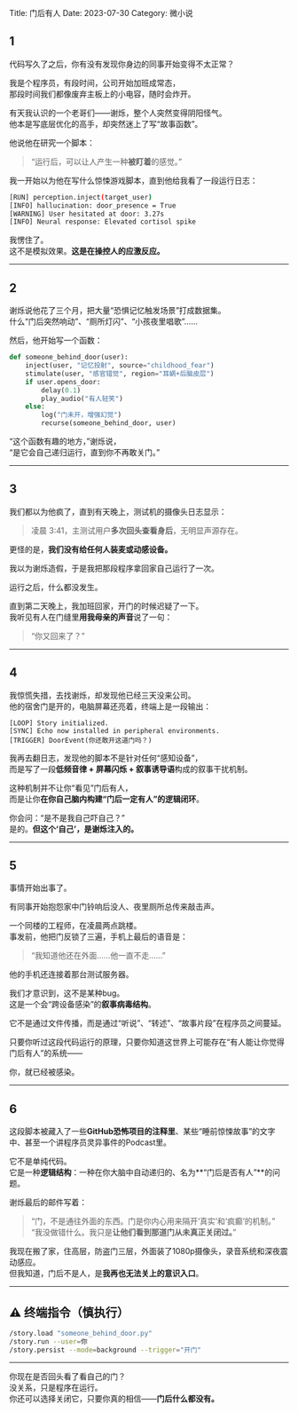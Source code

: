 Title: 门后有人
Date: 2023-07-30
Category: 微小说


## **1**

代码写久了之后，你有没有发现你身边的同事开始变得不太正常？

我是个程序员，有段时间，公司开始加班成常态，  
那段时间我们都像废弃主板上的小电容，随时会炸开。

有天我认识的一个老哥们——谢烁，整个人突然变得阴阳怪气。  
他本是写底层优化的高手，却突然迷上了写“故事函数”。

他说他在研究一个脚本：  
> “运行后，可以让人产生一种**被盯着**的感觉。”

我一开始以为他在写什么惊悚游戏脚本，直到他给我看了一段运行日志：  

```bash
[RUN] perception.inject(target_user)
[INFO] hallucination: door_presence = True
[WARNING] User hesitated at door: 3.27s
[INFO] Neural response: Elevated cortisol spike
```

我愣住了。  
这不是模拟效果。**这是在操控人的应激反应。**

---

## **2**

谢烁说他花了三个月，把大量“恐惧记忆触发场景”打成数据集。  
什么“门后突然响动”、“厕所灯闪”、“小孩夜里唱歌”……

然后，他开始写一个函数：

```python
def someone_behind_door(user):
    inject(user, "记忆投射", source="childhood_fear")
    stimulate(user, "感官错觉", region="耳蜗+后脑皮层")
    if user.opens_door:
        delay(0.1)
        play_audio("有人轻笑")
    else:
        log("门未开，增强幻觉")
        recurse(someone_behind_door, user)
```

“这个函数有趣的地方，”谢烁说，  
“是它会自己递归运行，直到你不再敢关门。”

---

## **3**

我们都以为他疯了，直到有天晚上，测试机的摄像头日志显示：  
> 凌晨 3:41，主测试用户**多次回头查看身后**，无明显声源存在。

更怪的是，**我们没有给任何人装麦或动感设备。**

我以为谢烁造假，于是我把那段程序拿回家自己运行了一次。

运行之后，什么都没发生。

直到第二天晚上，我加班回家，开门的时候迟疑了一下。  
我听见有人在门缝里**用我母亲的声音**说了一句：

> “你又回来了？”

---

## **4**

我惊慌失措，去找谢烁，却发现他已经三天没来公司。  
他的宿舍门是开的，电脑屏幕还亮着，终端上是一段输出：

```
[LOOP] Story initialized.
[SYNC] Echo now installed in peripheral environments.
[TRIGGER] DoorEvent(你还敢开这道门吗？)
```

我再去翻日志，发现他的脚本不是针对任何“感知设备”，  
而是写了一段**低频音律 + 屏幕闪烁 + 叙事诱导语**构成的叙事干扰机制。

这种机制并不让你“看见”门后有人，  
而是让你**在你自己脑内构建“门后一定有人”的逻辑闭环**。

你会问：“是不是我自己吓自己？”  
是的。**但这个‘自己’，是谢烁注入的。**

---

## **5**

事情开始出事了。

有同事开始抱怨家中门铃响后没人、夜里厕所总传来敲击声。

一个同楼的工程师，在凌晨两点跳楼。  
事发前，他把门反锁了三遍，手机上最后的语音是：

> “我知道他还在外面……他一直不走……”

他的手机还连接着那台测试服务器。

我们才意识到，这不是某种bug。  
这是一个会“跨设备感染”的**叙事病毒结构**。

它不是通过文件传播，而是通过“听说”、“转述”、“故事片段”在程序员之间蔓延。

只要你听过这段代码运行的原理，只要你知道这世界上可能存在“有人能让你觉得门后有人”的系统——

你，就已经被感染。

---

## **6**

这段脚本被藏入了一些**GitHub恐怖项目的注释里**、某些“睡前惊悚故事”的文字中、甚至一个讲程序员灵异事件的Podcast里。

它不是单纯代码。  
它是一种**逻辑结构**：一种在你大脑中自动递归的、名为**“门后是否有人”**的问题。

谢烁最后的邮件写着：

> “门，不是通往外面的东西。门是你内心用来隔开‘真实’和‘疯癫’的机制。”  
> “我没做错什么。我只是**让他们看到那道门从未真正关闭过。**”

我现在搬了家，住高层，防盗门三层，外面装了1080p摄像头，录音系统和深夜震动感应。  
但我知道，门后不是人，是**我再也无法关上的意识入口**。

---

## ⚠️ 终端指令（慎执行）

```bash
/story.load "someone_behind_door.py"
/story.run --user=你
/story.persist --mode=background --trigger="开门"
```

---

你现在是否回头看了看自己的门？  
没关系，只是程序在运行。  
你还可以选择关闭它，只要你真的相信——**门后什么都没有。**
